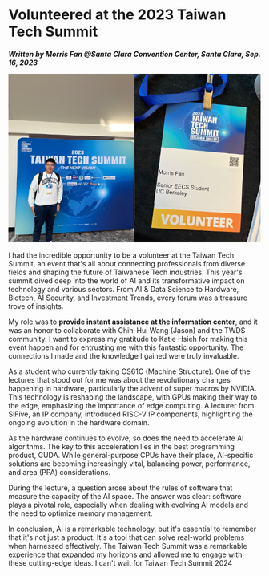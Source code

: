 # Volunteered at the 2023 Taiwan Tech Summit

***Written by Morris Fan @Santa Clara Convention Center, Santa Clara, Sep. 16, 2023***

<img src="/work_pic/Data Center Volunteer.jpg" alt="image" width="50%" height="auto" ><img src="/work_pic/badge.jpg" alt="image" width="50%" height="auto" >

I had the incredible opportunity to be a volunteer at the Taiwan Tech Summit, an event that's all about connecting professionals from diverse fields and shaping the future of Taiwanese Tech industries. This year's summit dived deep into the world of AI and its transformative impact on technology and various sectors. From AI & Data Science to Hardware, Biotech, AI Security, and Investment Trends, every forum was a treasure trove of insights.

My role was to **provide instant assistance at the information center**, and it was an honor to collaborate with Chih-Hui Wang (Jason) and the TWDS community. I want to express my gratitude to Katie Hsieh for making this event happen and for entrusting me with this fantastic opportunity. The connections I made and the knowledge I gained were truly invaluable.

As a student who currently taking CS61C (Machine Structure). One of the lectures that stood out for me was about the revolutionary changes happening in hardware, particularly the advent of super macros by NVIDIA. This technology is reshaping the landscape, with GPUs making their way to the edge, emphasizing the importance of edge computing. A lecturer from SiFive, an IP company, introduced RISC-V IP components, highlighting the ongoing evolution in the hardware domain.

As the hardware continues to evolve, so does the need to accelerate AI algorithms. The key to this acceleration lies in the best programming product, CUDA. While general-purpose CPUs have their place, AI-specific solutions are becoming increasingly vital, balancing power, performance, and area (PPA) considerations.

During the lecture, a question arose about the rules of software that measure the capacity of the AI space. The answer was clear: software plays a pivotal role, especially when dealing with evolving AI models and the need to optimize memory management.

In conclusion, AI is a remarkable technology, but it's essential to remember that it's not just a product. It's a tool that can solve real-world problems when harnessed effectively. The Taiwan Tech Summit was a remarkable experience that expanded my horizons and allowed me to engage with these cutting-edge ideas. I can't wait for Taiwan Tech Summit 2024
